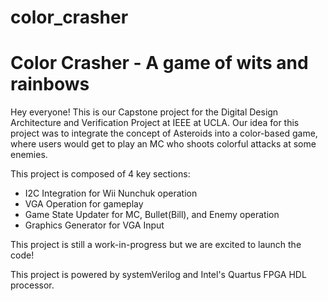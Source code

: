 # color_crasher
<h1> Color Crasher - A game of wits and rainbows </h1>

Hey everyone! This is our Capstone project for the Digital Design Architecture and Verification Project at IEEE at UCLA. Our idea for this project was to integrate the concept of Asteroids into a color-based game, where users would get to play an MC who shoots colorful attacks at some enemies.

This project is composed of 4 key sections:
- I2C Integration for Wii Nunchuk operation
- VGA Operation for gameplay
- Game State Updater for MC, Bullet(Bill), and Enemy operation
- Graphics Generator for VGA Input

This project is still a work-in-progress but we are excited to launch the code!

This project is powered by systemVerilog and Intel's Quartus FPGA HDL processor.
